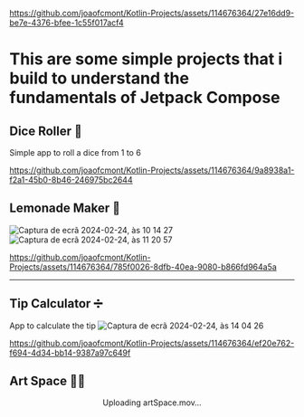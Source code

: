 
https://github.com/joaofcmont/Kotlin-Projects/assets/114676364/27e16dd9-be7e-4376-bfee-1c55f017acf4
<h1>This are some simple projects that i build to understand the fundamentals of Jetpack Compose </h1>


<h2>Dice Roller 🎲</h2>

  Simple app to roll a dice from 1 to 6


https://github.com/joaofcmont/Kotlin-Projects/assets/114676364/9a8938a1-f2a1-45b0-8b46-246975bc2644


<h2> Lemonade Maker 🍋</h2>

![Captura de ecrã 2024-02-24, às 10 14 27](https://github.com/joaofcmont/Kotlin-Projects/assets/114676364/1a284903-b7a4-46b8-b256-65e6d87e2d30)
![Captura de ecrã 2024-02-24, às 11 20 57](https://github.com/joaofcmont/Kotlin-Projects/assets/114676364/d887e5a9-fdfc-41ed-9f43-f9829250294e)


https://github.com/joaofcmont/Kotlin-Projects/assets/114676364/785f0026-8dfb-40ea-9080-b866fd964a5a

---------------------------------------------------------------




<h2> Tip Calculator ➗ </h2>

App to calculate the tip 
![Captura de ecrã 2024-02-24, às 14 04 26](https://github.com/joaofcmont/Kotlin-Projects/assets/114676364/8169cd78-5450-400c-af97-f186425cb621)


https://github.com/joaofcmont/Kotlin-Projects/assets/114676364/ef20e762-f694-4d34-bb14-9387a97c649f

<h2> Art Space 🧑‍🎨</h2>

<center>Uploading artSpace.mov… </center>




